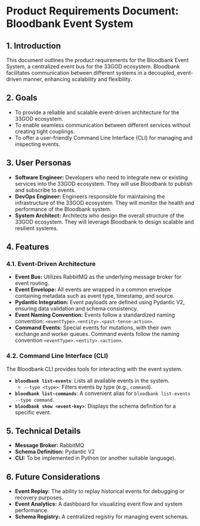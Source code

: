 # Product Requirements Document: Bloodbank Event System

## 1. Introduction

This document outlines the product requirements for the Bloodbank Event System, a centralized event bus for the 33GOD ecosystem. Bloodbank facilitates communication between different systems in a decoupled, event-driven manner, enhancing scalability and flexibility.

## 2. Goals

*   To provide a reliable and scalable event-driven architecture for the 33GOD ecosystem.
*   To enable seamless communication between different services without creating tight couplings.
*   To offer a user-friendly Command Line Interface (CLI) for managing and inspecting events.

## 3. User Personas

*   **Software Engineer:** Developers who need to integrate new or existing services into the 33GOD ecosystem. They will use Bloodbank to publish and subscribe to events.
*   **DevOps Engineer:** Engineers responsible for maintaining the infrastructure of the 33GOD ecosystem. They will monitor the health and performance of the Bloodbank system.
*   **System Architect:** Architects who design the overall structure of the 33GOD ecosystem. They will leverage Bloodbank to design scalable and resilient systems.

## 4. Features

### 4.1. Event-Driven Architecture

*   **Event Bus:** Utilizes RabbitMQ as the underlying message broker for event routing.
*   **Event Envelope:** All events are wrapped in a common envelope containing metadata such as event type, timestamp, and source.
*   **Pydantic Integration:** Event payloads are defined using Pydantic V2, ensuring data validation and schema consistency.
*   **Event Naming Convention:** Events follow a standardized naming convention: `<eventType>.<entity>.<past-tense-action>`.
*   **Command Events:** Special events for mutations, with their own exchange and worker queues. Command events follow the naming convention `<eventType>.<entity>.<action>`.

### 4.2. Command Line Interface (CLI)

The Bloodbank CLI provides tools for interacting with the event system.

*   **`bloodbank list-events`**: Lists all available events in the system.
    *   `--type <type>`: Filters events by type (e.g., `command`).
*   **`bloodbank list-commands`**: A convenient alias for `bloodbank list-events --type command`.
*   **`bloodbank show <event-key>`**: Displays the schema definition for a specific event.

## 5. Technical Details

*   **Message Broker:** RabbitMQ
*   **Schema Definition:** Pydantic V2
*   **CLI:** To be implemented in Python (or another suitable language).

## 6. Future Considerations

*   **Event Replay:** The ability to replay historical events for debugging or recovery purposes.
*   **Event Analytics:** A dashboard for visualizing event flow and system performance.
*   **Schema Registry:** A centralized registry for managing event schemas.
